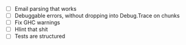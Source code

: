 - [ ] Email parsing that works
- [ ] Debuggable errors, without dropping into Debug.Trace on chunks
- [ ] Fix GHC warnings
- [ ] Hlint that shit
- [ ] Tests are structured
